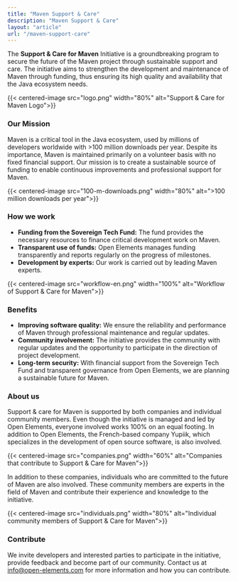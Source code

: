 ```yaml
---
title: "Maven Support & Care"
description: "Maven Support & Care"
layout: "article"
url: "/maven-support-care"
---
```

The **Support & Care for Maven** Initiative is a groundbreaking program to secure the future of the Maven project through sustainable support and care.
The initiative aims to strengthen the development and maintenance of Maven through funding, thus ensuring its high quality and availability that the Java ecosystem needs.

{{< centered-image src="logo.png" width="80%" alt="Support & Care for Maven Logo">}}

### Our Mission

Maven is a critical tool in the Java ecosystem, used by millions of developers worldwide with >100 million downloads per year.
Despite its importance, Maven is maintained primarily on a volunteer basis with no fixed financial support.
Our mission is to create a sustainable source of funding to enable continuous improvements and professional support for Maven.

{{< centered-image src="100-m-downloads.png" width="80%" alt=">100 million downloads per year">}}

### How we work

- **Funding from the Sovereign Tech Fund:** The fund provides the necessary resources to finance critical development work on Maven.
- **Transparent use of funds:** Open Elements manages funding transparently and reports regularly on the progress of milestones.
- **Development by experts:** Our work is carried out by leading Maven experts.

{{< centered-image src="workflow-en.png" width="100%" alt="Workflow of Support & Care for Maven">}}

### Benefits

- **Improving software quality:** We ensure the reliability and performance of Maven through professional maintenance and regular updates.
- **Community involvement:** The initiative provides the community with regular updates and the opportunity to participate in the direction of project development.
- **Long-term security:** With financial support from the Sovereign Tech Fund and transparent governance from Open Elements, we are planning a sustainable future for Maven.

### About us

Support & care for Maven is supported by both companies and individual community members.
Even though the initiative is managed and led by Open Elements, everyone involved works 100% on an equal footing.
In addition to Open Elements, the French-based company Yupiik, which specializes in the development of open source software, is also involved.

{{< centered-image src="companies.png" width="60%" alt="Companies that contribute to Support & Care for Maven">}}

In addition to these companies, individuals who are committed to the future of Maven are also involved.
These community members are experts in the field of Maven and contribute their experience and knowledge to the initiative.

{{< centered-image src="individuals.png" width="80%" alt="Individual community members of Support & Care for Maven">}}

### Contribute

We invite developers and interested parties to participate in the initiative, provide feedback and become part of our community.
Contact us at [info@open-elements.com](mailto:info@open-elements.com) for more information and how you can contribute.